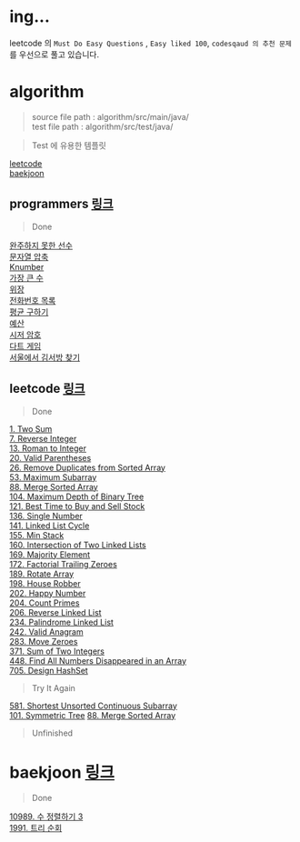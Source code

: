 # ing...
leetcode 의 `Must Do Easy Questions` , `Easy liked 100`, `codesqaud 의 추천 문제`를 우선으로 풀고 있습니다.

# algorithm
> source file path : algorithm/src/main/java/  
> test file path : algorithm/src/test/java/

> Test 에 유용한 템플릿

[leetcode](https://github.com/Hyune-c/algorithm/blob/master/src/test/java/leetcode/template)   
[baekjoon](https://github.com/Hyune-c/algorithm/tree/master/src/test/java/baekjoon/template) 

## programmers [링크](https://programmers.co.kr/)

> Done

[완주하지 못한 선수](https://github.com/Hyune-c/algorithm/tree/master/src/main/java/programmers/unfinishedplayer)  
[문자열 압축](https://github.com/Hyune-c/algorithm/tree/master/src/main/java/programmers/stringcompression)  
[Knumber](https://github.com/Hyune-c/algorithm/tree/master/src/main/java/programmers/knumber)  
[가장 큰 수](https://github.com/Hyune-c/algorithm/tree/master/src/main/java/programmers/thelargestnumber)  
[위장](https://github.com/Hyune-c/algorithm/tree/master/src/main/java/programmers/camouflage)  
[전화번호 목록](https://github.com/Hyune-c/algorithm/tree/master/src/main/java/programmers/phonenumberslist)  
[평균 구하기](https://github.com/Hyune-c/algorithm/tree/master/src/main/java/programmers/average)  
[예산](https://github.com/Hyune-c/algorithm/tree/master/src/main/java/programmers/budget)  
[시저 암호](https://github.com/Hyune-c/algorithm/tree/master/src/main/java/programmers/caesarcipher)    
[다트 게임](https://github.com/Hyune-c/algorithm/tree/master/src/main/java/programmers/dartgame)   
[서울에서 김서방 찾기](https://github.com/Hyune-c/algorithm/tree/master/src/main/java/programmers/findkim)   

 
## leetcode [링크](https://leetcode.com/)

> Done

[1. Two Sum](https://github.com/Hyune-c/algorithm/tree/master/src/main/java/leetcode/twosum)  
[7. Reverse Integer](https://github.com/Hyune-c/algorithm/tree/master/src/main/java/leetcode/reverseinteger)  
[13. Roman to Integer](https://github.com/Hyune-c/algorithm/tree/master/src/main/java/leetcode/romantointeger)  
[20. Valid Parentheses](https://github.com/Hyune-c/algorithm/tree/master/src/main/java/leetcode/validparentheses)  
[26. Remove Duplicates from Sorted Array](https://github.com/Hyune-c/algorithm/tree/master/src/main/java/leetcode/mergetwosortedlists)  
[53. Maximum Subarray](https://github.com/Hyune-c/algorithm/tree/master/src/main/java/leetcode/maximumsubarray)    
[88. Merge Sorted Array](https://github.com/Hyune-c/algorithm/tree/master/src/main/java/leetcode/mergesortedarray)  
[104. Maximum Depth of Binary Tree](https://github.com/Hyune-c/algorithm/tree/master/src/main/java/leetcode/maximumdepthofbinarytree)    
[121. Best Time to Buy and Sell Stock](https://github.com/Hyune-c/algorithm/tree/master/src/main/java/leetcode/besttimetobuyandsellstock)  
[136. Single Number](https://github.com/Hyune-c/algorithm/tree/master/src/main/java/leetcode/singlenumber)  
[141. Linked List Cycle](https://github.com/Hyune-c/algorithm/tree/master/src/main/java/leetcode/linkedlistcycle)  
[155. Min Stack](https://github.com/Hyune-c/algorithm/tree/master/src/main/java/leetcode/minstack)  
[160. Intersection of Two Linked Lists](https://github.com/Hyune-c/algorithm/tree/master/src/main/java/leetcode/intersectionoftwolinkedlists)  
[169. Majority Element](https://github.com/Hyune-c/algorithm/tree/master/src/main/java/leetcode/majorityelement)    
[172. Factorial Trailing Zeroes](https://github.com/Hyune-c/algorithm/tree/master/src/main/java/leetcode/factorialtrailingzeroes)    
[189. Rotate Array](https://github.com/Hyune-c/algorithm/tree/master/src/main/java/leetcode/rotatearray)  
[198. House Robber](https://github.com/Hyune-c/algorithm/tree/master/src/main/java/leetcode/houserobber)    
[202. Happy Number](https://github.com/Hyune-c/algorithm/tree/master/src/main/java/leetcode/happynumber)  
[204. Count Primes](https://github.com/Hyune-c/algorithm/tree/master/src/main/java/leetcode/countprimes)  
[206. Reverse Linked List](https://github.com/Hyune-c/algorithm/tree/master/src/main/java/leetcode/reverselinkedlist)  
[234. Palindrome Linked List](https://github.com/Hyune-c/algorithm/tree/master/src/main/java/leetcode/palindromelinkedlist)    
[242. Valid Anagram](https://github.com/Hyune-c/algorithm/tree/master/src/main/java/leetcode/validanagram)  
[283. Move Zeroes](https://github.com/Hyune-c/algorithm/tree/master/src/main/java/leetcode/movezeroes)    
[371. Sum of Two Integers](https://github.com/Hyune-c/algorithm/tree/master/src/main/java/leetcode/sumoftwointegers)    
[448. Find All Numbers Disappeared in an Array](https://github.com/Hyune-c/algorithm/tree/master/src/main/java/leetcode/findallnumbersdisappearedinanarray)  
[705. Design HashSet](https://github.com/Hyune-c/algorithm/tree/master/src/main/java/leetcode/designhashSet)

> Try It Again

[581. Shortest Unsorted Continuous Subarray](https://github.com/Hyune-c/algorithm/tree/master/src/main/java/leetcode/shortestunsortedcontinuoussubarray)  
[101. Symmetric Tree](https://github.com/Hyune-c/algorithm/tree/master/src/main/java/leetcode/mergesortedarray)
[88. Merge Sorted Array](https://github.com/Hyune-c/algorithm/tree/master/src/main/java/leetcode/symmetrictree)

> Unfinished




# baekjoon [링크](https://www.acmicpc.net/)

> Done

[10989. 수 정렬하기 3](https://github.com/Hyune-c/algorithm/tree/master/src/main/java/baekjoon/sortingnumbers3)  
[1991. 트리 순회](https://github.com/Hyune-c/algorithm/tree/master/src/main/java/baekjoon/treetour)
